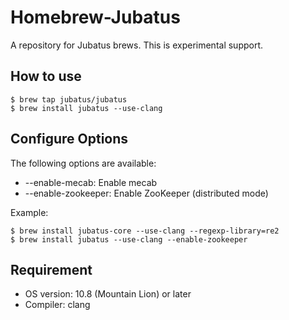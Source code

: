 # Homebrew-Jubatus

A repository for Jubatus brews. This is experimental support.

## How to use

	$ brew tap jubatus/jubatus
	$ brew install jubatus --use-clang

## Configure Options

The following options are available:

* --enable-mecab: Enable mecab
* --enable-zookeeper: Enable ZooKeeper (distributed mode)

Example:

    $ brew install jubatus-core --use-clang --regexp-library=re2
    $ brew install jubatus --use-clang --enable-zookeeper

## Requirement

* OS version: 10.8 (Mountain Lion) or later
* Compiler: clang
